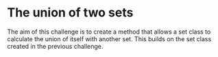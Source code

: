 # The union of two sets

The aim of this challenge is to create a method that allows a set class to calculate the union of itself with another set. This builds on the set class created in the previous challenge.